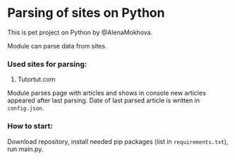 # Parsing of sites on Python

This is pet project on Python by @AlenaMokhova.

Module can parse data from sites.

### Used sites for parsing:
1) Tutortut.com

Module parses page with articles and shows in console new articles appeared after last parsing. Date of last parsed article is written in `config.json`.

### How to start:

Download repository, install needed pip packages (list in `requirements.txt`), run main.py.